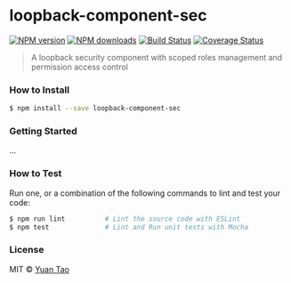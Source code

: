 # loopback-component-sec

[![NPM version](http://img.shields.io/npm/v/loopback-component-sec.svg?style=flat-square)](https://www.npmjs.com/package/loopback-component-sec)
[![NPM downloads](http://img.shields.io/npm/dm/loopback-component-sec.svg?style=flat-square)](https://www.npmjs.com/package/loopback-component-sec)
[![Build Status](http://img.shields.io/travis/taoyuan/loopback-component-sec/master.svg?style=flat-square)](https://travis-ci.org/taoyuan/loopback-component-sec)
[![Coverage Status](https://img.shields.io/coveralls/taoyuan/loopback-component-sec.svg?style=flat-square)](https://coveralls.io/taoyuan/loopback-component-sec)

> A loopback security component with scoped roles management and permission access control

### How to Install

```sh
$ npm install --save loopback-component-sec
```

### Getting Started

...

### How to Test

Run one, or a combination of the following commands to lint and test your code:

```sh
$ npm run lint          # Lint the source code with ESLint
$ npm test              # Lint and Run unit tests with Mocha
```

### License

MIT © [Yuan Tao]()
